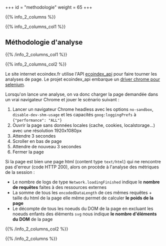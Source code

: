 +++
id = "methodologie"
weight = 65
+++

{{% info_2_columns %}}

{{% info_2_columns_col1 %}}

## Méthodologie d'analyse

{{% /info_2_columns_col1 %}}

{{% info_2_columns_col2 %}}

Le site internet ecoindex.fr utilise l'API [ecoindex_api](https://github.com/cnumr/EcoIndex_python/tree/main/projects/ecoindex_api#readme) pour faire tourner les analyses de page. Le projet ecoindex_api embarque un [driver chrome pour selenium](https://github.com/ultrafunkamsterdam/undetected-chromedriver).

Lorsqu'on lance une analyse, on va donc charger la page demandée dans un vrai navigateur Chrome et jouer le scénario suivant :

1. Lancer un navigateur Chrome headless avec les options `no-sandbox`, `disable-dev-shm-usage` et les capacités `goog:loggingPrefs` à `{"performance": "ALL"}`
2. Ouvrir la page sans données locales (cache, cookies, localstorage...) avec une résolution 1920x1080px
3. Attendre 3 secondes
4. Scroller en bas de page
5. Attendre de nouveau 3 secondes
6. Fermer la page

Si la page est bien une page html (content type `text/html`) qui ne rencontre pas d'erreur (code HTTP 200), alors on procède à l'analyse des métriques de la session :

- Le nombre de logs de type `Network.loadingFinished` indique le **nombre de requêtes** faites à des ressources externes
- La somme de tous les `encodedDataLength` de ces mêmes requêtes + taille du html de la page elle même permet de calculer **le poids de la page**
- Le décompte de tous les noeuds du DOM de la page en excluant les noeuds enfants des éléments `svg` nous indique **le nombre d'éléments du DOM** de la page

{{% /info_2_columns_col2 %}}

{{% /info_2_columns %}}